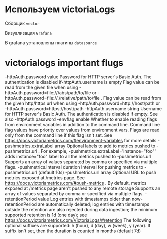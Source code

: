# Используем victoriaLogs

Сборщик `vector`

Визуализация `Grafana`

В grafana установлены плагины `datasource`



# victorialogs important flugs

-httpAuth.password value  Password for HTTP server's Basic Auth. The authentication is disabled if-httpAuth.username is empty Flag value can be read from the given file when using -httpAuth.password=file:///abs/path/to/file or -httpAuth.password=file://./relative/path/to/file . Flag value can be read from the given http/https url when using
-httpAuth.password=http://host/path or -httpAuth.password=https://host/path -httpAuth.username string  Username for HTTP server's Basic Auth. The authentication is disabled if empty. See also -httpAuth.password
-envflag.enable  Whether to enable reading flags from environment variables in addition to the command line. Command line flag values have priority over values from environment vars. Flags are read only from the command line if this flag isn't set. See https://docs.victoriametrics.com/#environment-variables for more details
-pushmetrics.extraLabel array  Optional labels to add to metrics pushed to -pushmetrics.url . For example, -pushmetrics.extraLabel='instance="foo"' adds instance="foo" label to all the metrics pushed to -pushmetrics.url  Supports an array of values separated by comma or specified via multiple flags. -pushmetrics.interval duration  Interval for pushing metrics to -pushmetrics.url (default 10s) -pushmetrics.url array  Optional URL to push metrics exposed at /metrics page. See https://docs.victoriametrics.com/#push-metrics . By default, metrics exposed at /metrics page aren't pushed to any remote storage  Supports an array of values separated by comma or specified via multiple flags.
-retentionPeriod value  Log entries with timestamps older than now-retentionPeriod are automatically deleted; log entries with timestamps outside the retention are also rejected during data ingestion; the minimum supported retention is 1d (one day); see https://docs.victoriametrics.com/VictoriaLogs/#retention  The following optional suffixes are supported: h (hour), d (day), w (week), y (year). If suffix isn't set, then the duration is counted in months (default 7d)


